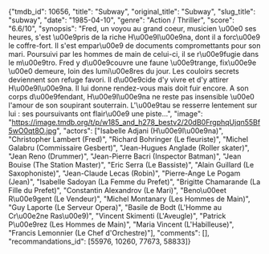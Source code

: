 {"tmdb_id": 10656, "title": "Subway", "original_title": "Subway", "slug_title": "subway", "date": "1985-04-10", "genre": "Action / Thriller", "score": "6.6/10", "synopsis": "Fred, un voyou au grand coeur, musicien \u00e0 ses heures, s'est \u00e9pris de la riche H\u00e9l\u00e9na, dont il a forc\u00e9 le coffre-fort. Il s'est empar\u00e9 de documents compromettants pour son mari. Poursuivi par les hommes de main de celui-ci, il se r\u00e9fugie dans le m\u00e9tro. Fred y d\u00e9couvre une faune \u00e9trange, fix\u00e9e \u00e0 demeure, loin des lumi\u00e8res du jour. Les couloirs secrets deviennent son refuge favori. Il d\u00e9cide d'y vivre et d'y attirer H\u00e9l\u00e9na. Il lui donne rendez-vous mais doit fuir encore. A son corps d\u00e9fendant, H\u00e9l\u00e9na ne reste pas insensible \u00e0 l'amour de son soupirant souterrain. L'\u00e9tau se resserre lentement sur lui : ses poursuivants ont flair\u00e9 une piste...", "image": "https://image.tmdb.org/t/p/w185_and_h278_bestv2/20dB0FrgphqUjqn55Bf5wO0qt8O.jpg", "actors": ["Isabelle Adjani (H\u00e9l\u00e9na)", "Christopher Lambert (Fred)", "Richard Bohringer (Le fleuriste)", "Michel Galabru (Commissaire Gesbert)", "Jean-Hugues Anglade (Roller skater)", "Jean Reno (Drummer)", "Jean-Pierre Bacri (Inspector Batman)", "Jean Bouise (The Station Master)", "Eric Serra (Le Bassiste)", "Alain Guillard (Le Saxophoniste)", "Jean-Claude Lecas (Robin)", "Pierre-Ange Le Pogam (Jean)", "Isabelle Sadoyan (La Femme du Prefet)", "Brigitte Chamarande (La Fille du Prefet)", "Constantin Alexandrov (Le Mari)", "Beno\u00eet R\u00e9gent (Le Vendeur)", "Michel Montanary (Les Hommes de Main)", "Guy Laporte (Le Serveur Opera)", "Basile de Bodt (L'Homme au Cr\u00e2ne Ras\u00e9)", "Vincent Skimenti (L'Aveugle)", "Patrick P\u00e9rez (Les Hommes de Main)", "Maria Vincent (L'Habilleuse)", "Francis Lemonnier (Le Chef d'Orchestre)"], "comments": [], "recommandations_id": [55976, 10260, 77673, 58833]}